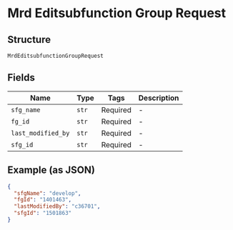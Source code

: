 
# Mrd Editsubfunction Group Request

## Structure

`MrdEditsubfunctionGroupRequest`

## Fields

| Name | Type | Tags | Description |
|  --- | --- | --- | --- |
| `sfg_name` | `str` | Required | - |
| `fg_id` | `str` | Required | - |
| `last_modified_by` | `str` | Required | - |
| `sfg_id` | `str` | Required | - |

## Example (as JSON)

```json
{
  "sfgName": "develop",
  "fgId": "1401463",
  "lastModifiedBy": "c36701",
  "sfgId": "1501863"
}
```

